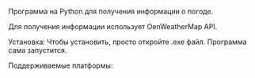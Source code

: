 Программа на Python для получения информации о погоде.

Для получения информации использует OenWeatherMap API. 

Установка:
Чтобы установить, просто откройте .exe файл. Программа сама запустится.

Поддерживаемые платформы:
